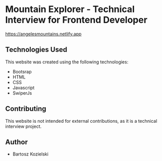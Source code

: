 # Mountain Explorer - Technical Interview for Frontend Developer

 https://angelesmountains.netlify.app


## Technologies Used

This website was created using the following technologies:

- Bootsrap
- HTML
- CSS
- Javascript
- SwiperJs


## Contributing
This website is not intended for external contributions, as it is a technical interview project. 

## Author
- Bartosz Kozielski 

